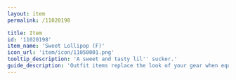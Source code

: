 ```yaml
---
layout: item
permalink: /11020198

title: Item
id: '11020198'
item_name: 'Sweet Lollipop (F)'
icon_url: 'item/icon/11050001.png'
tooltip_description: 'A sweet and tasty lil'' sucker.'
guide_description: 'Outfit items replace the look of your gear when equipped.'
---
```

